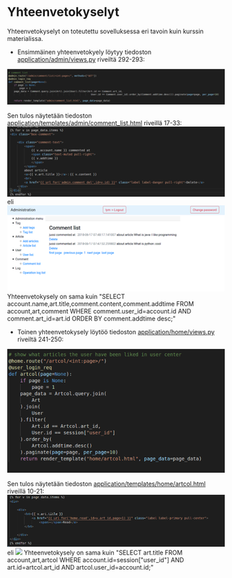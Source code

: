 # Yhteenvetokyselyt 
Yhteenvetokyselyt on toteutettu sovelluksessa eri tavoin kuin kurssin materialissa.
- Ensimmäinen yhteenvetokyely löytyy tiedoston [application/admin/views.py](https://github.com/yumoL/learningProgramming/blob/master/application/admin/views.py) riveiltä 292-293:
<img src="https://github.com/yumoL/learningProgramming/blob/master/dokumentaatio/pictures/admin/yhteenvetokysely1.png">

Sen tulos näytetään tiedoston [application/templates/admin/comment_list.html](https://github.com/yumoL/learningProgramming/blob/master/application/templates/admin/comment_list.html) riveillä 17-33:
<img src="https://github.com/yumoL/learningProgramming/blob/master/dokumentaatio/pictures/admin/tulos1.png">
eli<img src="https://github.com/yumoL/learningProgramming/blob/master/dokumentaatio/pictures/admin/commentList.png">
Yhteenvetokysely on sama kuin "SELECT account.name,art.title,comment.content,comment.addtime FROM account,art,comment WHERE comment.user_id=account.id AND comment.art_id=art.id ORDER BY comment.addtime desc;"

- Toinen yhteenvetokysely löytöö tiedoston [application/home/views.py](https://github.com/yumoL/learningProgramming/blob/master/application/home/views.py) riveiltä 241-250:
<img src="https://github.com/yumoL/learningProgramming/blob/master/dokumentaatio/pictures/k%C3%A4ytt%C3%A4j%C3%A4/yhteenvetokysely2.png">

Sen tulos näytetään tiedoston  [application/templates/home/artcol.html](https://github.com/yumoL/learningProgramming/blob/master/application/templates/home/artcol.html) riveillä 10-21:
<img src="https://github.com/yumoL/learningProgramming/blob/master/dokumentaatio/pictures/k%C3%A4ytt%C3%A4j%C3%A4/tulos2.png">
eli <img src="https://github.com/yumoL/learningProgramming/blob/master/dokumentaatio/pictures/k%C3%A4ytt%C3%A4j%C3%A4/tyk%C3%A4tyt%20artikkelit.png">
Yhteenvetokysely on sama kuin "SELECT art.title FROM account,art,artcol WHERE account.id=session["user_id"] AND art.id=artcol.art_id AND artcol.user_id=account.id;"
